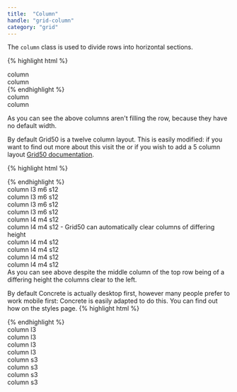 ```yaml
---
title:  "Column"
handle: "grid-column"
category: "grid"
---
```

The `column` class is used to divide rows into horizontal sections.

{% highlight html %}

<!-- These columns are using row they will fill the width of the container -->
<div class="container">
  <div class="row">
    <div class="column">
      column
    </div>
    <div class="column">
      column
    </div>
  </div>
</div>
{% endhighlight %}

<div class="demo-wrapper">
  <div class="container demo-grid">
    <div class="row demo-grid">
      <div class="column demo-grid">
        column
      </div>
      <div class="column demo-grid">
        column
      </div>
    </div>
  </div>
</div>

As you can see the above columns aren't filling the row, because they have no default width.

By default Grid50 is a twelve column layout. This is easily modified: if you want to find out more about this visit the or if you wish to add a 5 column layout [Grid50 documentation](http://grid50.com).

{% highlight html %}
<div class="container">
  <div class="row">
    <!-- 4 on large, 2 on medium, 1 on small -->
    <div class="column l3 m6 s12"></div>
    <div class="column l3 m6 s12"></div>
    <div class="column l3 m6 s12"></div>
    <div class="column l3 m6 s12"></div>
  </div>
</div>
{% endhighlight %}

<div class="demo-wrapper">
  <div class="container demo-grid">
    <div class="row demo-grid">
      <!-- 4 on large, 2 on medium, 1 on small -->
      <div class="column l3 m6 s12 demo-grid">column l3 m6 s12</div>
      <div class="column l3 m6 s12 demo-grid">column l3 m6 s12</div>
      <div class="column l3 m6 s12 demo-grid">column l3 m6 s12</div>
      <div class="column l3 m6 s12 demo-grid">column l3 m6 s12</div>
    </div>
    <div class="row demo-grid">
      <div class="column l4 m4 s12 demo-grid">column l4 m4 s12</div>
      <div class="column l4 m4 s12 demo-grid">column l4 m4 s12 - Grid50 can automatically clear columns of differing height</div>
      <div class="column l4 m4 s12 demo-grid">column l4 m4 s12</div>
      <div class="column l4 m4 s12 demo-grid">column l4 m4 s12</div>
      <div class="column l4 m4 s12 demo-grid">column l4 m4 s12</div>
      <div class="column l4 m4 s12 demo-grid">column l4 m4 s12</div>
    </div>
  </div>
</div>
As you can see above despite the middle column of the top row being of a differing height the columns clear to the left.

By default Concrete is actually desktop first, however many people prefer to work mobile first: Concrete is easily adapted to do this. You can find out how on the styles page.
{% highlight html %}
<!-- by default concrete is desktop first -->
<div class="container">
  <div class="row">
    <!-- Because Grid50 is desktop first this will result in 4 on large, 4 on medium, 4 on small -->
    <div class="column l3"></div>
    <div class="column l3"></div>
    <div class="column l3"></div>
    <div class="column l3"></div>
  </div>
</div>

<div class="container">
  <div class="row">
    <!-- Because the large and medium breakpoints have not been defined, these columns will be the width of the contents on large and medium screen sizes but one quarter of the width on small -->
    <div class="column s3"></div>
    <div class="column s3"></div>
    <div class="column s3"></div>
    <div class="column s3"></div>
  </div>
</div>
{% endhighlight %}

<div class="demo-wrapper">
  <!-- by default concrete is desktop first -->
  <div class="container demo-grid">
    <div class="row demo-grid">
      <!-- 4 on large, 4 on medium, 4 on small -->
      <div class="column l3 demo-grid">column l3</div>
      <div class="column l3 demo-grid">column l3</div>
      <div class="column l3 demo-grid">column l3</div>
      <div class="column l3 demo-grid">column l3</div>
    </div>
  </div>

  <div class="container demo-grid">
    <div class="row demo-grid">
      <div class="column s3 demo-grid">column s3</div>
      <div class="column s3 demo-grid">column s3</div>
      <div class="column s3 demo-grid">column s3</div>
      <div class="column s3 demo-grid">column s3</div>
    </div>
  </div>
</div>
